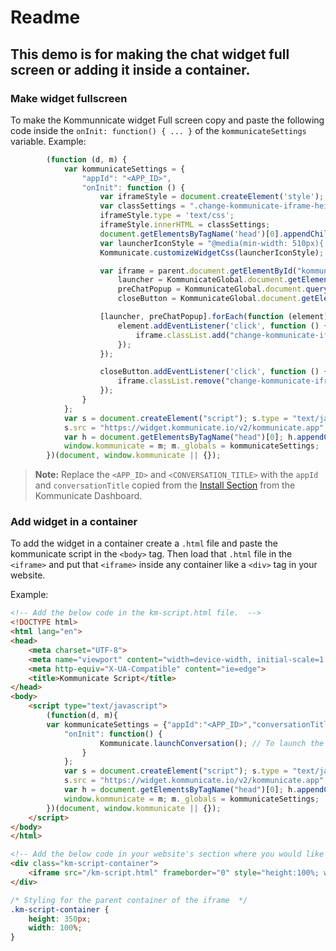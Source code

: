 # Readme

## This demo is for making the chat widget full screen or adding it inside a container.


### Make widget fullscreen
To make the Kommunnicate widget Full screen copy and paste the following code inside the `onInit: function() { ... }` of the `kommunicateSettings` variable.
Example:
```javascript
        (function (d, m) {
            var kommunicateSettings = {
                "appId": "<APP_ID>",
                "onInit": function () {
                    var iframeStyle = document.createElement('style');
                    var classSettings = ".change-kommunicate-iframe-height{height:100%!important;width:100%!important;right:0!important;bottom:0!important;max-height: 100%!important;}";
                    iframeStyle.type = 'text/css';
                    iframeStyle.innerHTML = classSettings;
                    document.getElementsByTagName('head')[0].appendChild(iframeStyle);
                    var launcherIconStyle = "@media(min-width: 510px){.mck-sidebox.fade.in,.mck-box .mck-box-sm{width:100%; height:100%;max-height:100%!important;border-radius:0px!important;}.mck-sidebox{right:0!important;bottom:0!important;}}";
                    Kommunicate.customizeWidgetCss(launcherIconStyle);

                    var iframe = parent.document.getElementById("kommunicate-widget-iframe"),
                        launcher = KommunicateGlobal.document.getElementById('mck-sidebox-launcher'),
                        preChatPopup = KommunicateGlobal.document.querySelector('#chat-popup-widget-container .chat-popup-widget-text-wrapper'),
                        closeButton = KommunicateGlobal.document.getElementById('km-chat-widget-close-button');

                    [launcher, preChatPopup].forEach(function (element) {
                        element.addEventListener('click', function () {
                            iframe.classList.add("change-kommunicate-iframe-height");
                        });
                    });

                    closeButton.addEventListener('click', function () {
                        iframe.classList.remove("change-kommunicate-iframe-height");
                    });
                }
            };
            var s = document.createElement("script"); s.type = "text/javascript"; s.async = true;
            s.src = "https://widget.kommunicate.io/v2/kommunicate.app";
            var h = document.getElementsByTagName("head")[0]; h.appendChild(s);
            window.kommunicate = m; m._globals = kommunicateSettings;
        })(document, window.kommunicate || {});

```
> **Note:** Replace the `<APP_ID>` and `<CONVERSATION_TITLE>` with the `appId` and `conversationTitle` copied from the <a href="https://dashboard.kommunicate.io/settings/install" target="_blank">Install Section</a> from the Kommunicate Dashboard.


### Add widget in a container
To add the widget in a container create a `.html` file and paste the kommunicate script in the `<body>` tag. Then load that `.html` file in the `<iframe>` and put that `<iframe>` inside any container like a `<div>` tag in your website.

Example:
```html
<!-- Add the below code in the km-script.html file.  -->
<!DOCTYPE html>
<html lang="en">
<head>
    <meta charset="UTF-8">
    <meta name="viewport" content="width=device-width, initial-scale=1.0">
    <meta http-equiv="X-UA-Compatible" content="ie=edge">
    <title>Kommunicate Script</title>
</head>
<body>
    <script type="text/javascript">
        (function(d, m){
		var kommunicateSettings = {"appId":"<APP_ID>","conversationTitle":"<CONVERSATION_TITLE>"
			"onInit": function() {
	    			Kommunicate.launchConversation(); // To launch the chat widget
	    		}
	    	};
         	var s = document.createElement("script"); s.type = "text/javascript"; s.async = true;
          	s.src = "https://widget.kommunicate.io/v2/kommunicate.app";
          	var h = document.getElementsByTagName("head")[0]; h.appendChild(s);
          	window.kommunicate = m; m._globals = kommunicateSettings;
        })(document, window.kommunicate || {});
    </script>
</body>
</html>
```

```html
<!-- Add the below code in your website's section where you would like to show the chat widget. -->
<div class="km-script-container">
	<iframe src="/km-script.html" frameborder="0" style="height:100%; width:100%;"></iframe>
</div>
```

```css
/* Styling for the parent container of the iframe  */
.km-script-container {
	height: 350px;
	width: 100%;
}
```
